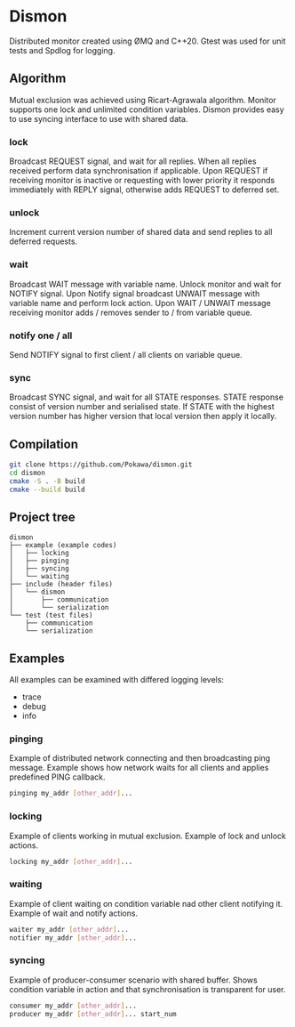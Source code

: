# Dismon

Distributed monitor created using ØMQ and C++20. Gtest was used for unit tests and Spdlog for logging.

## Algorithm

Mutual exclusion was achieved using Ricart-Agrawala algorithm. Monitor supports one lock and unlimited condition
variables. Dismon provides easy to use syncing interface to use with shared data.

### lock

Broadcast REQUEST signal, and wait for all replies. When all replies received perform data synchronisation if
applicable. Upon REQUEST if receiving monitor is inactive or requesting with lower priority it responds immediately with
REPLY signal, otherwise adds REQUEST to deferred set.

### unlock

Increment current version number of shared data and send replies to all deferred requests.

### wait

Broadcast WAIT message with variable name. Unlock monitor and wait for NOTIFY signal. Upon Notify signal broadcast
UNWAIT message with variable name and perform lock action. Upon WAIT / UNWAIT message receiving monitor adds / removes
sender to / from variable queue.

### notify one / all

Send NOTIFY signal to first client / all clients on variable queue.

### sync

Broadcast SYNC signal, and wait for all STATE responses. STATE response consist of version number and serialised state.
If STATE with the highest version number has higher version that local version then apply it locally.

## Compilation

```bash
git clone https://github.com/Pokawa/dismon.git
cd dismon
cmake -S . -B build
cmake --build build
```

## Project tree

```
dismon
├── example (example codes)
│   ├── locking
│   ├── pinging
│   ├── syncing
│   └── waiting
├── include (header files)
│   └── dismon
│       ├── communication
│       └── serialization 
└── test (test files)
    ├── communication
    └── serialization
```

## Examples

All examples can be examined with differed logging levels:

- trace
- debug
- info

### pinging

Example of distributed network connecting and then broadcasting ping message. Example shows how network waits for all
clients and applies predefined PING callback.

```bash
pinging my_addr [other_addr]...
```

### locking

Example of clients working in mutual exclusion. Example of lock and unlock actions.

```bash
locking my_addr [other_addr]...
```

### waiting

Example of client waiting on condition variable nad other client notifying it. Example of wait and notify actions.

```bash
waiter my_addr [other_addr]...
notifier my_addr [other_addr]...
```

### syncing

Example of producer-consumer scenario with shared buffer. Shows condition variable in action and that synchronisation is
transparent for user.

```bash
consumer my_addr [other_addr]...
producer my_addr [other_addr]... start_num
```

